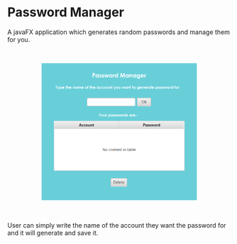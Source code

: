 # Password Manager
A javaFX application which generates random passwords  and manage them for you.

<br>

<p align="center">
  <img src="https://github.com/nehaltrio/PasswordManager/blob/master/src/pass.png" width="350px" title="hover text">
</p>

<br>

User can simply write the name of the account they want the password for and it will generate and save it.



